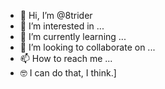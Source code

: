 - 👋 Hi, I’m @8trider
- 👀 I’m interested in ...
- 🌱 I’m currently learning ...
- 💞️ I’m looking to collaborate on ...
- 📫 How to reach me ...
- 🤓 I can do that, I think.]

<!---
8trider/8trider is a ✨ special ✨ repository because its `README.md` (this file) appears on your GitHub profile.
You can click the Preview link to take a look at your changes.
--->
